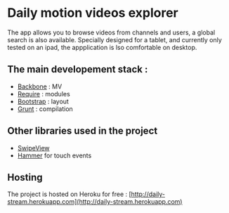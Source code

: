 # Daily motion videos explorer

The app allows you to browse videos from channels and users, a global search is also available.
Specially designed for a tablet, and currently only tested on an ipad, the appplication is lso comfortable on desktop.

## The main developement stack :

* [Backbone](http://backbonejs.org/) : MV
* [Require](http://requirejs.org/) : modules
* [Bootstrap](http://twitter.github.com/bootstrap/) : layout
* [Grunt](http://gruntjs.com/) : compilation

## Other libraries used in the project

* [SwipeView](http://www.cubiq.org)
* [Hammer](http://eightmedia.github.com/hammer.js/) for touch events

## Hosting

The project is hosted on Heroku for free : [http://daily-stream.herokuapp.com](http://daily-stream.herokuapp.com)
